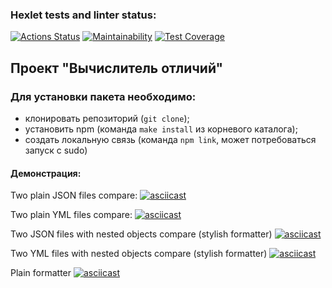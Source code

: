 ### Hexlet tests and linter status:
[![Actions Status](https://github.com/WelenaAlexeeva/frontend-project-46/actions/workflows/hexlet-check.yml/badge.svg)](https://github.com/WelenaAlexeeva/frontend-project-46/actions)
[![Maintainability](https://api.codeclimate.com/v1/badges/88144ed36e9c30d009aa/maintainability)](https://codeclimate.com/github/WelenaAlexeeva/frontend-project-46/maintainability)
[![Test Coverage](https://api.codeclimate.com/v1/badges/88144ed36e9c30d009aa/test_coverage)](https://codeclimate.com/github/WelenaAlexeeva/frontend-project-46/test_coverage)

## Проект "Вычислитель отличий"

### Для установки пакета необходимо:
- клонировать репозиторий (`git clone`);
- установить npm (команда `make install` из корневого каталога);
- создать локальную связь (команда `npm link`, может потребоваться запуск с sudo)

#### Демонстрация:
Two plain JSON files compare:
[![asciicast](https://asciinema.org/a/8GsJ53tUQKbwhTsGl0a8mWEWZ.svg)](https://asciinema.org/a/8GsJ53tUQKbwhTsGl0a8mWEWZ)

Two plain YML files compare:
[![asciicast](https://asciinema.org/a/MiQfKemfLUfuo0GHKzIajzHRY.svg)](https://asciinema.org/a/MiQfKemfLUfuo0GHKzIajzHRY)

Two JSON files with nested objects compare (stylish formatter)
[![asciicast](https://asciinema.org/a/5gMMddZ9BxswC8j1ANE9JmaQW.svg)](https://asciinema.org/a/5gMMddZ9BxswC8j1ANE9JmaQW)

Two YML files with nested objects compare (stylish formatter)
[![asciicast](https://asciinema.org/a/ZA5ZU0KLCI38l3flFsxzR1T9L.svg)](https://asciinema.org/a/ZA5ZU0KLCI38l3flFsxzR1T9L)

Plain formatter
[![asciicast](https://asciinema.org/a/iFk59lpRvzrtyKUr4P5K1zVmi.svg)](https://asciinema.org/a/iFk59lpRvzrtyKUr4P5K1zVmi)